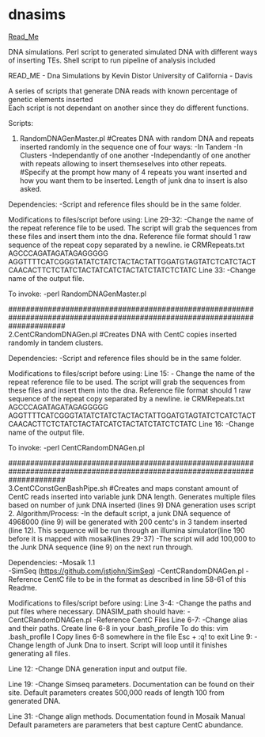 dnasims
=======

[Read_Me](https://github.com/kddistor/dnasims/blob/master/README_dnasims)

DNA simulations. Perl script to generated simulated DNA with different ways of inserting TEs. Shell script to run pipeline of analysis included

READ_ME - Dna Simulations
by Kevin Distor
University of California - Davis

A series of scripts that generate DNA reads with known percentage of genetic elements inserted	
Each script is not dependant on another since they do different functions.					 


Scripts: 
1. RandomDNAGenMaster.pl	#Creates DNA with random DNA and repeats inserted randomly 
							in the sequence one of four ways:
								-In Tandem
								-In Clusters
								-Independantly of one another
								-Independantly of one another with repeats allowing to
								insert themseselves into other repeats.
							#Specify at the prompt how many of 4 repeats you want inserted
							and how you want them to be inserted. Length of junk dna to insert
							is also asked.

Dependencies:
	-Script and reference files should be in the same folder.

Modifications to files/script before using:
Line 29-32:
	-Change the name of the repeat reference file to be used. The script will grab the sequences
		from these files and insert them into the dna. Reference file format should 1 raw sequence
		of the repeat copy separated by a newline.
			ie
			CRMRepeats.txt
			AGCCCAGATAGATAGAGGGGG
			AGGTTTTCATCGGGTATATCTATCTACTACTATTGGATGTAGTATCTCATCTACT
			CAACACTTCTCTATCTACTATCATCTACTATCTATCTCTATC
Line 33:
	-Change name of the output file.



To invoke:
	-perl RandomDNAGenMaster.pl
	

										
										
#############################################################################################################################										
2.CentCRandomDNAGen.pl		#Creates DNA with CentC copies inserted randomly in tandem clusters. 				

Dependencies:
	-Script and reference files should be in the same folder.
	
Modifications to files/script before using:
Line 15:
	- Change the name of the repeat reference file to be used. The script will grab the sequences
		from these files and insert them into the dna. Reference file format should 1 raw sequence
		of the repeat copy separated by a newline.
			ie
			CRMRepeats.txt
			AGCCCAGATAGATAGAGGGGG
			AGGTTTTCATCGGGTATATCTATCTACTACTATTGGATGTAGTATCTCATCTACT
			CAACACTTCTCTATCTACTATCATCTACTATCTATCTCTATC
Line 16:
	-Change name of the output file.


To invoke:
	-perl CentCRandomDNAGen.pl <Length of Junk DNA> <Number of CentCs> <Number of Clusters>
	
#############################################################################################################################												
3.CentCConstGenBashPipe.sh		#Creates and maps constant amount of CentC reads inserted into variable 
								junk DNA length.
									Generates multiple files based on number of junk DNA
										inserted (lines 9)
									DNA generation uses script 2.
Algorithm/Process:
		-In the default script, a junk DNA sequence of 4968000 (line 9) will be generated with 200 centc's in 
		3 tandem inserted (line 12). This sequence will be run through an illumina simulator(line 190 before it is mapped
		with mosaik(lines 29-37)
		-The script will add 100,000 to the Junk DNA sequence (line 9) on the next run through.

Dependencies:
	-Mosaik 1.1				
	-SimSeq 				(https://github.com/jstjohn/SimSeq)
	-CentCRandomDNAGen.pl
	-Reference CentC file to be in the format as described in line 58-61 of this Readme.

Modifications to files/script before using:
Line 3-4:
	-Change the paths and put files where necessary.
		DNASIM_path should have:
			-CentCRandomDNAGen.pl
			-Reference CentC Files
Line 6-7:
	-Change alias and their paths. 
		Create line 6-8 in your .bash_profile 
			To do this:
				vim .bash_profile
				I
				Copy lines 6-8 somewhere in the file
				Esc + :q! to exit
Line 9:
	-Change length of Junk Dna to insert. Script will loop until it finishes generating all files.

Line 12:
	-Change DNA generation input and output file.
	
Line 19:
	-Change Simseq parameters. Documentation can be found on their site.
		Default parameters creates 500,000 reads of length 100 from generated DNA.

Line 31:
	-Change align methods. Documentation found in Mosaik Manual
		Default parameters are parameters that best capture CentC abundance.
